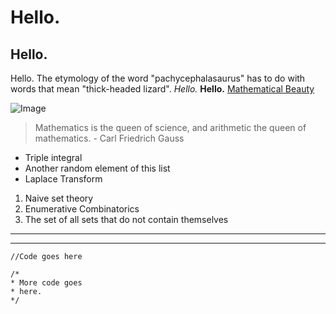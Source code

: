 # Hello.
## Hello.
Hello. The etymology of the word "pachycephalasaurus" has to do with words that mean "thick-headed lizard".
*Hello.*
**Hello.**
[Mathematical Beauty](https://en.wikipedia.org/wiki/Mathematical_beauty)


![Image](https://www.codingame.com/servlet/fileservlet?id=13848520651734)
> Mathematics is the queen of science, and arithmetic the queen of mathematics. - Carl Friedrich Gauss
* Triple integral
* Another random element of this list
* Laplace Transform

1. Naive set theory
2. Enumerative Combinatorics
3. The set of all sets that do not contain themselves

---
***

`//Code goes here`

```
/*
* More code goes
* here.
*/
```
